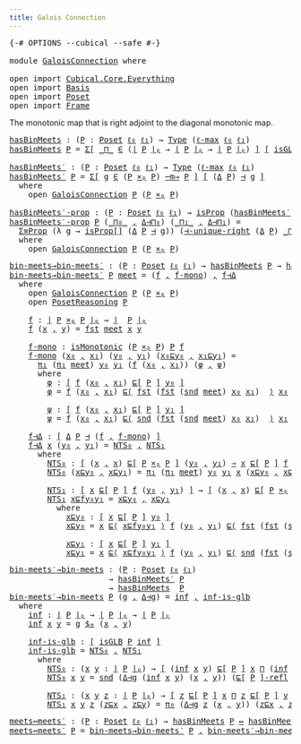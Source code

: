 ```yaml
---
title: Galois Connection
---
```


<pre class="Agda"><a id="43" class="Symbol">{-#</a> <a id="47" class="Keyword">OPTIONS</a> <a id="55" class="Pragma">--cubical</a> <a id="65" class="Pragma">--safe</a> <a id="72" class="Symbol">#-}</a>

<a id="77" class="Keyword">module</a> <a id="84" href="GaloisConnection.html" class="Module">GaloisConnection</a> <a id="101" class="Keyword">where</a>

<a id="108" class="Keyword">open</a> <a id="113" class="Keyword">import</a> <a id="120" href="Cubical.Core.Everything.html" class="Module">Cubical.Core.Everything</a>
<a id="144" class="Keyword">open</a> <a id="149" class="Keyword">import</a> <a id="156" href="Basis.html" class="Module">Basis</a>
<a id="162" class="Keyword">open</a> <a id="167" class="Keyword">import</a> <a id="174" href="Poset.html" class="Module">Poset</a>
<a id="180" class="Keyword">open</a> <a id="185" class="Keyword">import</a> <a id="192" href="Frame.html" class="Module">Frame</a>
</pre>
The monotonic map that is right adjoint to the diagonal monotonic map.

<pre class="Agda"><a id="hasBinMeets"></a><a id="283" href="GaloisConnection.html#283" class="Function">hasBinMeets</a> <a id="295" class="Symbol">:</a> <a id="297" class="Symbol">(</a><a id="298" href="GaloisConnection.html#298" class="Bound">P</a> <a id="300" class="Symbol">:</a> <a id="302" href="Poset.html#2165" class="Function">Poset</a> <a id="308" href="Basis.html#2320" class="Generalizable">ℓ₀</a> <a id="311" href="Basis.html#2323" class="Generalizable">ℓ₁</a><a id="313" class="Symbol">)</a> <a id="315" class="Symbol">→</a> <a id="317" href="Cubical.Core.Primitives.html#1230" class="Primitive">Type</a> <a id="322" class="Symbol">(</a><a id="323" href="Cubical.Core.Primitives.html#1202" class="Primitive">ℓ-max</a> <a id="329" href="Basis.html#2320" class="Generalizable">ℓ₀</a> <a id="332" href="Basis.html#2323" class="Generalizable">ℓ₁</a><a id="334" class="Symbol">)</a>
<a id="336" href="GaloisConnection.html#283" class="Function">hasBinMeets</a> <a id="348" href="GaloisConnection.html#348" class="Bound">P</a> <a id="350" class="Symbol">=</a> <a id="352" href="Cubical.Core.Primitives.html#6302" class="Function">Σ[</a> <a id="355" href="GaloisConnection.html#355" class="Bound Operator">_⊓_</a> <a id="359" href="Cubical.Core.Primitives.html#6302" class="Function">∈</a> <a id="361" class="Symbol">(</a><a id="362" href="Poset.html#2382" class="Function Operator">∣</a> <a id="364" href="GaloisConnection.html#348" class="Bound">P</a> <a id="366" href="Poset.html#2382" class="Function Operator">∣ₚ</a> <a id="369" class="Symbol">→</a> <a id="371" href="Poset.html#2382" class="Function Operator">∣</a> <a id="373" href="GaloisConnection.html#348" class="Bound">P</a> <a id="375" href="Poset.html#2382" class="Function Operator">∣ₚ</a> <a id="378" class="Symbol">→</a> <a id="380" href="Poset.html#2382" class="Function Operator">∣</a> <a id="382" href="GaloisConnection.html#348" class="Bound">P</a> <a id="384" href="Poset.html#2382" class="Function Operator">∣ₚ</a><a id="386" class="Symbol">)</a> <a id="388" href="Cubical.Core.Primitives.html#6302" class="Function">]</a> <a id="390" href="Cubical.Foundations.Logic.html#1299" class="Function Operator">[</a> <a id="392" href="Frame.html#1300" class="Function">isGLB</a> <a id="398" href="GaloisConnection.html#348" class="Bound">P</a> <a id="400" href="GaloisConnection.html#355" class="Bound Operator">_⊓_</a> <a id="404" href="Cubical.Foundations.Logic.html#1299" class="Function Operator">]</a>

<a id="hasBinMeets′"></a><a id="407" href="GaloisConnection.html#407" class="Function">hasBinMeets′</a> <a id="420" class="Symbol">:</a> <a id="422" class="Symbol">(</a><a id="423" href="GaloisConnection.html#423" class="Bound">P</a> <a id="425" class="Symbol">:</a> <a id="427" href="Poset.html#2165" class="Function">Poset</a> <a id="433" href="Basis.html#2320" class="Generalizable">ℓ₀</a> <a id="436" href="Basis.html#2323" class="Generalizable">ℓ₁</a><a id="438" class="Symbol">)</a> <a id="440" class="Symbol">→</a> <a id="442" href="Cubical.Core.Primitives.html#1230" class="Primitive">Type</a> <a id="447" class="Symbol">(</a><a id="448" href="Cubical.Core.Primitives.html#1202" class="Primitive">ℓ-max</a> <a id="454" href="Basis.html#2320" class="Generalizable">ℓ₀</a> <a id="457" href="Basis.html#2323" class="Generalizable">ℓ₁</a><a id="459" class="Symbol">)</a>
<a id="461" href="GaloisConnection.html#407" class="Function">hasBinMeets′</a> <a id="474" href="GaloisConnection.html#474" class="Bound">P</a> <a id="476" class="Symbol">=</a> <a id="478" href="Cubical.Core.Primitives.html#6302" class="Function">Σ[</a> <a id="481" href="GaloisConnection.html#481" class="Bound">g</a> <a id="483" href="Cubical.Core.Primitives.html#6302" class="Function">∈</a> <a id="485" class="Symbol">(</a><a id="486" href="GaloisConnection.html#474" class="Bound">P</a> <a id="488" href="Poset.html#7729" class="Function Operator">×ₚ</a> <a id="491" href="GaloisConnection.html#474" class="Bound">P</a><a id="492" class="Symbol">)</a> <a id="494" href="Poset.html#5482" class="Function Operator">─m→</a> <a id="498" href="GaloisConnection.html#474" class="Bound">P</a> <a id="500" href="Cubical.Core.Primitives.html#6302" class="Function">]</a> <a id="502" href="Cubical.Foundations.Logic.html#1299" class="Function Operator">[</a> <a id="504" class="Symbol">(</a><a id="505" href="Poset.html#8835" class="Function">Δ</a> <a id="507" href="GaloisConnection.html#474" class="Bound">P</a><a id="508" class="Symbol">)</a> <a id="510" href="Poset.html#9572" class="Function Operator">⊣</a> <a id="512" href="GaloisConnection.html#481" class="Bound">g</a> <a id="514" href="Cubical.Foundations.Logic.html#1299" class="Function Operator">]</a>
  <a id="518" class="Keyword">where</a>
    <a id="528" class="Keyword">open</a> <a id="533" href="Poset.html#9526" class="Module">GaloisConnection</a> <a id="550" href="GaloisConnection.html#474" class="Bound">P</a> <a id="552" class="Symbol">(</a><a id="553" href="GaloisConnection.html#474" class="Bound">P</a> <a id="555" href="Poset.html#7729" class="Function Operator">×ₚ</a> <a id="558" href="GaloisConnection.html#474" class="Bound">P</a><a id="559" class="Symbol">)</a>

<a id="hasBinMeets′-prop"></a><a id="562" href="GaloisConnection.html#562" class="Function">hasBinMeets′-prop</a> <a id="580" class="Symbol">:</a> <a id="582" class="Symbol">(</a><a id="583" href="GaloisConnection.html#583" class="Bound">P</a> <a id="585" class="Symbol">:</a> <a id="587" href="Poset.html#2165" class="Function">Poset</a> <a id="593" href="Basis.html#2320" class="Generalizable">ℓ₀</a> <a id="596" href="Basis.html#2323" class="Generalizable">ℓ₁</a><a id="598" class="Symbol">)</a> <a id="600" class="Symbol">→</a> <a id="602" href="Cubical.Foundations.Prelude.html#9814" class="Function">isProp</a> <a id="609" class="Symbol">(</a><a id="610" href="GaloisConnection.html#407" class="Function">hasBinMeets′</a> <a id="623" href="GaloisConnection.html#583" class="Bound">P</a><a id="624" class="Symbol">)</a>
<a id="626" href="GaloisConnection.html#562" class="Function">hasBinMeets′-prop</a> <a id="644" href="GaloisConnection.html#644" class="Bound">P</a> <a id="646" class="Symbol">(</a><a id="647" href="GaloisConnection.html#647" class="Bound Operator">_⊓₀_</a> <a id="652" href="Agda.Builtin.Sigma.html#236" class="InductiveConstructor Operator">,</a> <a id="654" href="GaloisConnection.html#654" class="Bound">Δ⊣⊓₀</a><a id="658" class="Symbol">)</a> <a id="660" class="Symbol">(</a><a id="661" href="GaloisConnection.html#661" class="Bound Operator">_⊓₁_</a> <a id="666" href="Agda.Builtin.Sigma.html#236" class="InductiveConstructor Operator">,</a> <a id="668" href="GaloisConnection.html#668" class="Bound">Δ⊣⊓₁</a><a id="672" class="Symbol">)</a> <a id="674" class="Symbol">=</a>
  <a id="678" href="Cubical.Data.Sigma.Properties.html#2745" class="Function">Σ≡Prop</a> <a id="685" class="Symbol">(λ</a> <a id="688" href="GaloisConnection.html#688" class="Bound">g</a> <a id="690" class="Symbol">→</a> <a id="692" href="Cubical.Foundations.Logic.html#1333" class="Function">isProp[]</a> <a id="701" class="Symbol">(</a><a id="702" href="Poset.html#8835" class="Function">Δ</a> <a id="704" href="GaloisConnection.html#644" class="Bound">P</a> <a id="706" href="Poset.html#9572" class="Function Operator">⊣</a> <a id="708" href="GaloisConnection.html#688" class="Bound">g</a><a id="709" class="Symbol">))</a> <a id="712" class="Symbol">(</a><a id="713" href="Poset.html#9701" class="Function">⊣-unique-right</a> <a id="728" class="Symbol">(</a><a id="729" href="Poset.html#8835" class="Function">Δ</a> <a id="731" href="GaloisConnection.html#644" class="Bound">P</a><a id="732" class="Symbol">)</a> <a id="734" href="GaloisConnection.html#647" class="Bound Operator">_⊓₀_</a> <a id="739" href="GaloisConnection.html#661" class="Bound Operator">_⊓₁_</a> <a id="744" href="GaloisConnection.html#654" class="Bound">Δ⊣⊓₀</a> <a id="749" href="GaloisConnection.html#668" class="Bound">Δ⊣⊓₁</a><a id="753" class="Symbol">)</a>
  <a id="757" class="Keyword">where</a>
    <a id="767" class="Keyword">open</a> <a id="772" href="Poset.html#9526" class="Module">GaloisConnection</a> <a id="789" href="GaloisConnection.html#644" class="Bound">P</a> <a id="791" class="Symbol">(</a><a id="792" href="GaloisConnection.html#644" class="Bound">P</a> <a id="794" href="Poset.html#7729" class="Function Operator">×ₚ</a> <a id="797" href="GaloisConnection.html#644" class="Bound">P</a><a id="798" class="Symbol">)</a>
</pre>
<pre class="Agda"><a id="bin-meets→bin-meets′"></a><a id="813" href="GaloisConnection.html#813" class="Function">bin-meets→bin-meets′</a> <a id="834" class="Symbol">:</a> <a id="836" class="Symbol">(</a><a id="837" href="GaloisConnection.html#837" class="Bound">P</a> <a id="839" class="Symbol">:</a> <a id="841" href="Poset.html#2165" class="Function">Poset</a> <a id="847" href="Basis.html#2320" class="Generalizable">ℓ₀</a> <a id="850" href="Basis.html#2323" class="Generalizable">ℓ₁</a><a id="852" class="Symbol">)</a> <a id="854" class="Symbol">→</a> <a id="856" href="GaloisConnection.html#283" class="Function">hasBinMeets</a> <a id="868" href="GaloisConnection.html#837" class="Bound">P</a> <a id="870" class="Symbol">→</a> <a id="872" href="GaloisConnection.html#407" class="Function">hasBinMeets′</a> <a id="885" href="GaloisConnection.html#837" class="Bound">P</a>
<a id="887" href="GaloisConnection.html#813" class="Function">bin-meets→bin-meets′</a> <a id="908" href="GaloisConnection.html#908" class="Bound">P</a> <a id="910" href="GaloisConnection.html#910" class="Bound">meet</a> <a id="915" class="Symbol">=</a> <a id="917" class="Symbol">(</a><a id="918" href="GaloisConnection.html#1012" class="Function">f</a> <a id="920" href="Agda.Builtin.Sigma.html#236" class="InductiveConstructor Operator">,</a> <a id="922" href="GaloisConnection.html#1072" class="Function">f-mono</a><a id="928" class="Symbol">)</a> <a id="930" href="Agda.Builtin.Sigma.html#236" class="InductiveConstructor Operator">,</a> <a id="932" href="GaloisConnection.html#1448" class="Function">f⊣Δ</a>
  <a id="938" class="Keyword">where</a>
    <a id="948" class="Keyword">open</a> <a id="953" href="Poset.html#9526" class="Module">GaloisConnection</a> <a id="970" href="GaloisConnection.html#908" class="Bound">P</a> <a id="972" class="Symbol">(</a><a id="973" href="GaloisConnection.html#908" class="Bound">P</a> <a id="975" href="Poset.html#7729" class="Function Operator">×ₚ</a> <a id="978" href="GaloisConnection.html#908" class="Bound">P</a><a id="979" class="Symbol">)</a>
    <a id="985" class="Keyword">open</a> <a id="990" href="Poset.html#3652" class="Module">PosetReasoning</a> <a id="1005" href="GaloisConnection.html#908" class="Bound">P</a>

    <a id="1012" href="GaloisConnection.html#1012" class="Function">f</a> <a id="1014" class="Symbol">:</a> <a id="1016" href="Poset.html#2382" class="Function Operator">∣</a> <a id="1018" href="GaloisConnection.html#908" class="Bound">P</a> <a id="1020" href="Poset.html#7729" class="Function Operator">×ₚ</a> <a id="1023" href="GaloisConnection.html#908" class="Bound">P</a> <a id="1025" href="Poset.html#2382" class="Function Operator">∣ₚ</a> <a id="1028" class="Symbol">→</a> <a id="1030" href="Poset.html#2382" class="Function Operator">∣</a>  <a id="1033" href="GaloisConnection.html#908" class="Bound">P</a> <a id="1035" href="Poset.html#2382" class="Function Operator">∣ₚ</a>
    <a id="1042" href="GaloisConnection.html#1012" class="Function">f</a> <a id="1044" class="Symbol">(</a><a id="1045" href="GaloisConnection.html#1045" class="Bound">x</a> <a id="1047" href="Agda.Builtin.Sigma.html#236" class="InductiveConstructor Operator">,</a> <a id="1049" href="GaloisConnection.html#1049" class="Bound">y</a><a id="1050" class="Symbol">)</a> <a id="1052" class="Symbol">=</a> <a id="1054" href="Agda.Builtin.Sigma.html#252" class="Field">fst</a> <a id="1058" href="GaloisConnection.html#910" class="Bound">meet</a> <a id="1063" href="GaloisConnection.html#1045" class="Bound">x</a> <a id="1065" href="GaloisConnection.html#1049" class="Bound">y</a>

    <a id="1072" href="GaloisConnection.html#1072" class="Function">f-mono</a> <a id="1079" class="Symbol">:</a> <a id="1081" href="Poset.html#4668" class="Function">isMonotonic</a> <a id="1093" class="Symbol">(</a><a id="1094" href="GaloisConnection.html#908" class="Bound">P</a> <a id="1096" href="Poset.html#7729" class="Function Operator">×ₚ</a> <a id="1099" href="GaloisConnection.html#908" class="Bound">P</a><a id="1100" class="Symbol">)</a> <a id="1102" href="GaloisConnection.html#908" class="Bound">P</a> <a id="1104" href="GaloisConnection.html#1012" class="Function">f</a>
    <a id="1110" href="GaloisConnection.html#1072" class="Function">f-mono</a> <a id="1117" class="Symbol">(</a><a id="1118" href="GaloisConnection.html#1118" class="Bound">x₀</a> <a id="1121" href="Agda.Builtin.Sigma.html#236" class="InductiveConstructor Operator">,</a> <a id="1123" href="GaloisConnection.html#1123" class="Bound">x₁</a><a id="1125" class="Symbol">)</a> <a id="1127" class="Symbol">(</a><a id="1128" href="GaloisConnection.html#1128" class="Bound">y₀</a> <a id="1131" href="Agda.Builtin.Sigma.html#236" class="InductiveConstructor Operator">,</a> <a id="1133" href="GaloisConnection.html#1133" class="Bound">y₁</a><a id="1135" class="Symbol">)</a> <a id="1137" class="Symbol">(</a><a id="1138" href="GaloisConnection.html#1138" class="Bound">x₀⊑y₀</a> <a id="1144" href="Agda.Builtin.Sigma.html#236" class="InductiveConstructor Operator">,</a> <a id="1146" href="GaloisConnection.html#1146" class="Bound">x₁⊑y₁</a><a id="1151" class="Symbol">)</a> <a id="1153" class="Symbol">=</a>
      <a id="1161" href="Basis.html#966" class="Field">π₁</a> <a id="1164" class="Symbol">(</a><a id="1165" href="Basis.html#966" class="Field">π₁</a> <a id="1168" href="GaloisConnection.html#910" class="Bound">meet</a><a id="1172" class="Symbol">)</a> <a id="1174" href="GaloisConnection.html#1128" class="Bound">y₀</a> <a id="1177" href="GaloisConnection.html#1133" class="Bound">y₁</a> <a id="1180" class="Symbol">(</a><a id="1181" href="GaloisConnection.html#1012" class="Function">f</a> <a id="1183" class="Symbol">(</a><a id="1184" href="GaloisConnection.html#1118" class="Bound">x₀</a> <a id="1187" href="Agda.Builtin.Sigma.html#236" class="InductiveConstructor Operator">,</a> <a id="1189" href="GaloisConnection.html#1123" class="Bound">x₁</a><a id="1191" class="Symbol">))</a> <a id="1194" class="Symbol">(</a><a id="1195" href="GaloisConnection.html#1222" class="Function">φ</a> <a id="1197" href="Agda.Builtin.Sigma.html#236" class="InductiveConstructor Operator">,</a> <a id="1199" href="GaloisConnection.html#1337" class="Function">ψ</a><a id="1200" class="Symbol">)</a>
      <a id="1208" class="Keyword">where</a>
        <a id="1222" href="GaloisConnection.html#1222" class="Function">φ</a> <a id="1224" class="Symbol">:</a> <a id="1226" href="Cubical.Foundations.Logic.html#1299" class="Function Operator">[</a> <a id="1228" href="GaloisConnection.html#1012" class="Function">f</a> <a id="1230" class="Symbol">(</a><a id="1231" href="GaloisConnection.html#1118" class="Bound">x₀</a> <a id="1234" href="Agda.Builtin.Sigma.html#236" class="InductiveConstructor Operator">,</a> <a id="1236" href="GaloisConnection.html#1123" class="Bound">x₁</a><a id="1238" class="Symbol">)</a> <a id="1240" href="Poset.html#2551" class="Function">⊑[</a> <a id="1243" href="GaloisConnection.html#908" class="Bound">P</a> <a id="1245" href="Poset.html#2551" class="Function">]</a> <a id="1247" href="GaloisConnection.html#1128" class="Bound">y₀</a> <a id="1250" href="Cubical.Foundations.Logic.html#1299" class="Function Operator">]</a>
        <a id="1260" href="GaloisConnection.html#1222" class="Function">φ</a> <a id="1262" class="Symbol">=</a> <a id="1264" href="GaloisConnection.html#1012" class="Function">f</a> <a id="1266" class="Symbol">(</a><a id="1267" href="GaloisConnection.html#1118" class="Bound">x₀</a> <a id="1270" href="Agda.Builtin.Sigma.html#236" class="InductiveConstructor Operator">,</a> <a id="1272" href="GaloisConnection.html#1123" class="Bound">x₁</a><a id="1274" class="Symbol">)</a> <a id="1276" href="Poset.html#3694" class="Function Operator">⊑⟨</a> <a id="1279" href="Agda.Builtin.Sigma.html#252" class="Field">fst</a> <a id="1283" class="Symbol">(</a><a id="1284" href="Agda.Builtin.Sigma.html#252" class="Field">fst</a> <a id="1288" class="Symbol">(</a><a id="1289" href="Agda.Builtin.Sigma.html#264" class="Field">snd</a> <a id="1293" href="GaloisConnection.html#910" class="Bound">meet</a><a id="1297" class="Symbol">)</a> <a id="1299" href="GaloisConnection.html#1118" class="Bound">x₀</a> <a id="1302" href="GaloisConnection.html#1123" class="Bound">x₁</a><a id="1304" class="Symbol">)</a>  <a id="1307" href="Poset.html#3694" class="Function Operator">⟩</a> <a id="1309" href="GaloisConnection.html#1118" class="Bound">x₀</a> <a id="1312" href="Poset.html#3694" class="Function Operator">⊑⟨</a> <a id="1315" href="GaloisConnection.html#1138" class="Bound">x₀⊑y₀</a> <a id="1321" href="Poset.html#3694" class="Function Operator">⟩</a> <a id="1323" href="GaloisConnection.html#1128" class="Bound">y₀</a> <a id="1326" href="Poset.html#3832" class="Function Operator">■</a>

        <a id="1337" href="GaloisConnection.html#1337" class="Function">ψ</a> <a id="1339" class="Symbol">:</a> <a id="1341" href="Cubical.Foundations.Logic.html#1299" class="Function Operator">[</a> <a id="1343" href="GaloisConnection.html#1012" class="Function">f</a> <a id="1345" class="Symbol">(</a><a id="1346" href="GaloisConnection.html#1118" class="Bound">x₀</a> <a id="1349" href="Agda.Builtin.Sigma.html#236" class="InductiveConstructor Operator">,</a> <a id="1351" href="GaloisConnection.html#1123" class="Bound">x₁</a><a id="1353" class="Symbol">)</a> <a id="1355" href="Poset.html#2551" class="Function">⊑[</a> <a id="1358" href="GaloisConnection.html#908" class="Bound">P</a> <a id="1360" href="Poset.html#2551" class="Function">]</a> <a id="1362" href="GaloisConnection.html#1133" class="Bound">y₁</a> <a id="1365" href="Cubical.Foundations.Logic.html#1299" class="Function Operator">]</a>
        <a id="1375" href="GaloisConnection.html#1337" class="Function">ψ</a> <a id="1377" class="Symbol">=</a> <a id="1379" href="GaloisConnection.html#1012" class="Function">f</a> <a id="1381" class="Symbol">(</a><a id="1382" href="GaloisConnection.html#1118" class="Bound">x₀</a> <a id="1385" href="Agda.Builtin.Sigma.html#236" class="InductiveConstructor Operator">,</a> <a id="1387" href="GaloisConnection.html#1123" class="Bound">x₁</a><a id="1389" class="Symbol">)</a> <a id="1391" href="Poset.html#3694" class="Function Operator">⊑⟨</a> <a id="1394" href="Agda.Builtin.Sigma.html#264" class="Field">snd</a> <a id="1398" class="Symbol">(</a><a id="1399" href="Agda.Builtin.Sigma.html#252" class="Field">fst</a> <a id="1403" class="Symbol">(</a><a id="1404" href="Agda.Builtin.Sigma.html#264" class="Field">snd</a> <a id="1408" href="GaloisConnection.html#910" class="Bound">meet</a><a id="1412" class="Symbol">)</a> <a id="1414" href="GaloisConnection.html#1118" class="Bound">x₀</a> <a id="1417" href="GaloisConnection.html#1123" class="Bound">x₁</a><a id="1419" class="Symbol">)</a>  <a id="1422" href="Poset.html#3694" class="Function Operator">⟩</a> <a id="1424" href="GaloisConnection.html#1123" class="Bound">x₁</a> <a id="1427" href="Poset.html#3694" class="Function Operator">⊑⟨</a> <a id="1430" href="GaloisConnection.html#1146" class="Bound">x₁⊑y₁</a> <a id="1436" href="Poset.html#3694" class="Function Operator">⟩</a> <a id="1438" href="GaloisConnection.html#1133" class="Bound">y₁</a> <a id="1441" href="Poset.html#3832" class="Function Operator">■</a>

    <a id="1448" href="GaloisConnection.html#1448" class="Function">f⊣Δ</a> <a id="1452" class="Symbol">:</a> <a id="1454" href="Cubical.Foundations.Logic.html#1299" class="Function Operator">[</a> <a id="1456" href="Poset.html#8835" class="Function">Δ</a> <a id="1458" href="GaloisConnection.html#908" class="Bound">P</a> <a id="1460" href="Poset.html#9572" class="Function Operator">⊣</a> <a id="1462" class="Symbol">(</a><a id="1463" href="GaloisConnection.html#1012" class="Function">f</a> <a id="1465" href="Agda.Builtin.Sigma.html#236" class="InductiveConstructor Operator">,</a> <a id="1467" href="GaloisConnection.html#1072" class="Function">f-mono</a><a id="1473" class="Symbol">)</a> <a id="1475" href="Cubical.Foundations.Logic.html#1299" class="Function Operator">]</a>
    <a id="1481" href="GaloisConnection.html#1448" class="Function">f⊣Δ</a> <a id="1485" href="GaloisConnection.html#1485" class="Bound">x</a> <a id="1487" class="Symbol">(</a><a id="1488" href="GaloisConnection.html#1488" class="Bound">y₀</a> <a id="1491" href="Agda.Builtin.Sigma.html#236" class="InductiveConstructor Operator">,</a> <a id="1493" href="GaloisConnection.html#1493" class="Bound">y₁</a><a id="1495" class="Symbol">)</a> <a id="1497" class="Symbol">=</a> <a id="1499" href="GaloisConnection.html#1531" class="Function">NTS₀</a> <a id="1504" href="Agda.Builtin.Sigma.html#236" class="InductiveConstructor Operator">,</a> <a id="1506" href="GaloisConnection.html#1668" class="Function">NTS₁</a>
      <a id="1517" class="Keyword">where</a>
        <a id="1531" href="GaloisConnection.html#1531" class="Function">NTS₀</a> <a id="1536" class="Symbol">:</a> <a id="1538" href="Cubical.Foundations.Logic.html#1299" class="Function Operator">[</a> <a id="1540" class="Symbol">(</a><a id="1541" href="GaloisConnection.html#1485" class="Bound">x</a> <a id="1543" href="Agda.Builtin.Sigma.html#236" class="InductiveConstructor Operator">,</a> <a id="1545" href="GaloisConnection.html#1485" class="Bound">x</a><a id="1546" class="Symbol">)</a> <a id="1548" href="Poset.html#2551" class="Function">⊑[</a> <a id="1551" href="GaloisConnection.html#908" class="Bound">P</a> <a id="1553" href="Poset.html#7729" class="Function Operator">×ₚ</a> <a id="1556" href="GaloisConnection.html#908" class="Bound">P</a> <a id="1558" href="Poset.html#2551" class="Function">]</a> <a id="1560" class="Symbol">(</a><a id="1561" href="GaloisConnection.html#1488" class="Bound">y₀</a> <a id="1564" href="Agda.Builtin.Sigma.html#236" class="InductiveConstructor Operator">,</a> <a id="1566" href="GaloisConnection.html#1493" class="Bound">y₁</a><a id="1568" class="Symbol">)</a> <a id="1570" href="Cubical.Foundations.Logic.html#1694" class="Function Operator">⇒</a> <a id="1572" href="GaloisConnection.html#1485" class="Bound">x</a> <a id="1574" href="Poset.html#2551" class="Function">⊑[</a> <a id="1577" href="GaloisConnection.html#908" class="Bound">P</a> <a id="1579" href="Poset.html#2551" class="Function">]</a> <a id="1581" href="GaloisConnection.html#1012" class="Function">f</a> <a id="1583" class="Symbol">(</a><a id="1584" href="GaloisConnection.html#1488" class="Bound">y₀</a> <a id="1587" href="Agda.Builtin.Sigma.html#236" class="InductiveConstructor Operator">,</a> <a id="1589" href="GaloisConnection.html#1493" class="Bound">y₁</a><a id="1591" class="Symbol">)</a> <a id="1593" href="Cubical.Foundations.Logic.html#1299" class="Function Operator">]</a>
        <a id="1603" href="GaloisConnection.html#1531" class="Function">NTS₀</a> <a id="1608" class="Symbol">(</a><a id="1609" href="GaloisConnection.html#1609" class="Bound">x⊑y₀</a> <a id="1614" href="Agda.Builtin.Sigma.html#236" class="InductiveConstructor Operator">,</a> <a id="1616" href="GaloisConnection.html#1616" class="Bound">x⊑y₁</a><a id="1620" class="Symbol">)</a> <a id="1622" class="Symbol">=</a> <a id="1624" href="Basis.html#966" class="Field">π₁</a> <a id="1627" class="Symbol">(</a><a id="1628" href="Basis.html#966" class="Field">π₁</a> <a id="1631" href="GaloisConnection.html#910" class="Bound">meet</a><a id="1635" class="Symbol">)</a> <a id="1637" href="GaloisConnection.html#1488" class="Bound">y₀</a> <a id="1640" href="GaloisConnection.html#1493" class="Bound">y₁</a> <a id="1643" href="GaloisConnection.html#1485" class="Bound">x</a> <a id="1645" class="Symbol">(</a><a id="1646" href="GaloisConnection.html#1609" class="Bound">x⊑y₀</a> <a id="1651" href="Agda.Builtin.Sigma.html#236" class="InductiveConstructor Operator">,</a> <a id="1653" href="GaloisConnection.html#1616" class="Bound">x⊑y₁</a><a id="1657" class="Symbol">)</a>

        <a id="1668" href="GaloisConnection.html#1668" class="Function">NTS₁</a> <a id="1673" class="Symbol">:</a> <a id="1675" href="Cubical.Foundations.Logic.html#1299" class="Function Operator">[</a> <a id="1677" href="GaloisConnection.html#1485" class="Bound">x</a> <a id="1679" href="Poset.html#2551" class="Function">⊑[</a> <a id="1682" href="GaloisConnection.html#908" class="Bound">P</a> <a id="1684" href="Poset.html#2551" class="Function">]</a> <a id="1686" href="GaloisConnection.html#1012" class="Function">f</a> <a id="1688" class="Symbol">(</a><a id="1689" href="GaloisConnection.html#1488" class="Bound">y₀</a> <a id="1692" href="Agda.Builtin.Sigma.html#236" class="InductiveConstructor Operator">,</a> <a id="1694" href="GaloisConnection.html#1493" class="Bound">y₁</a><a id="1696" class="Symbol">)</a> <a id="1698" href="Cubical.Foundations.Logic.html#1299" class="Function Operator">]</a> <a id="1700" class="Symbol">→</a> <a id="1702" href="Cubical.Foundations.Logic.html#1299" class="Function Operator">[</a> <a id="1704" class="Symbol">(</a><a id="1705" href="GaloisConnection.html#1485" class="Bound">x</a> <a id="1707" href="Agda.Builtin.Sigma.html#236" class="InductiveConstructor Operator">,</a> <a id="1709" href="GaloisConnection.html#1485" class="Bound">x</a><a id="1710" class="Symbol">)</a> <a id="1712" href="Poset.html#2551" class="Function">⊑[</a> <a id="1715" href="GaloisConnection.html#908" class="Bound">P</a> <a id="1717" href="Poset.html#7729" class="Function Operator">×ₚ</a> <a id="1720" href="GaloisConnection.html#908" class="Bound">P</a> <a id="1722" href="Poset.html#2551" class="Function">]</a> <a id="1724" class="Symbol">(</a><a id="1725" href="GaloisConnection.html#1488" class="Bound">y₀</a> <a id="1728" href="Agda.Builtin.Sigma.html#236" class="InductiveConstructor Operator">,</a> <a id="1730" href="GaloisConnection.html#1493" class="Bound">y₁</a><a id="1732" class="Symbol">)</a> <a id="1734" href="Cubical.Foundations.Logic.html#1299" class="Function Operator">]</a>
        <a id="1744" href="GaloisConnection.html#1668" class="Function">NTS₁</a> <a id="1749" href="GaloisConnection.html#1749" class="Bound">x⊑fy₀y₁</a> <a id="1757" class="Symbol">=</a> <a id="1759" href="GaloisConnection.html#1799" class="Function">x⊑y₀</a> <a id="1764" href="Agda.Builtin.Sigma.html#236" class="InductiveConstructor Operator">,</a> <a id="1766" href="GaloisConnection.html#1918" class="Function">x⊑y₁</a>
          <a id="1781" class="Keyword">where</a>
            <a id="1799" href="GaloisConnection.html#1799" class="Function">x⊑y₀</a> <a id="1804" class="Symbol">:</a> <a id="1806" href="Cubical.Foundations.Logic.html#1299" class="Function Operator">[</a> <a id="1808" href="GaloisConnection.html#1485" class="Bound">x</a> <a id="1810" href="Poset.html#2551" class="Function">⊑[</a> <a id="1813" href="GaloisConnection.html#908" class="Bound">P</a> <a id="1815" href="Poset.html#2551" class="Function">]</a> <a id="1817" href="GaloisConnection.html#1488" class="Bound">y₀</a> <a id="1820" href="Cubical.Foundations.Logic.html#1299" class="Function Operator">]</a>
            <a id="1834" href="GaloisConnection.html#1799" class="Function">x⊑y₀</a> <a id="1839" class="Symbol">=</a> <a id="1841" href="GaloisConnection.html#1485" class="Bound">x</a> <a id="1843" href="Poset.html#3694" class="Function Operator">⊑⟨</a> <a id="1846" href="GaloisConnection.html#1749" class="Bound">x⊑fy₀y₁</a> <a id="1854" href="Poset.html#3694" class="Function Operator">⟩</a> <a id="1856" href="GaloisConnection.html#1012" class="Function">f</a> <a id="1858" class="Symbol">(</a><a id="1859" href="GaloisConnection.html#1488" class="Bound">y₀</a> <a id="1862" href="Agda.Builtin.Sigma.html#236" class="InductiveConstructor Operator">,</a> <a id="1864" href="GaloisConnection.html#1493" class="Bound">y₁</a><a id="1866" class="Symbol">)</a> <a id="1868" href="Poset.html#3694" class="Function Operator">⊑⟨</a> <a id="1871" href="Agda.Builtin.Sigma.html#252" class="Field">fst</a> <a id="1875" class="Symbol">(</a><a id="1876" href="Agda.Builtin.Sigma.html#252" class="Field">fst</a> <a id="1880" class="Symbol">(</a><a id="1881" href="Agda.Builtin.Sigma.html#264" class="Field">snd</a> <a id="1885" href="GaloisConnection.html#910" class="Bound">meet</a><a id="1889" class="Symbol">)</a> <a id="1891" href="GaloisConnection.html#1488" class="Bound">y₀</a> <a id="1894" href="GaloisConnection.html#1493" class="Bound">y₁</a><a id="1896" class="Symbol">)</a> <a id="1898" href="Poset.html#3694" class="Function Operator">⟩</a> <a id="1900" href="GaloisConnection.html#1488" class="Bound">y₀</a> <a id="1903" href="Poset.html#3832" class="Function Operator">■</a>

            <a id="1918" href="GaloisConnection.html#1918" class="Function">x⊑y₁</a> <a id="1923" class="Symbol">:</a> <a id="1925" href="Cubical.Foundations.Logic.html#1299" class="Function Operator">[</a> <a id="1927" href="GaloisConnection.html#1485" class="Bound">x</a> <a id="1929" href="Poset.html#2551" class="Function">⊑[</a> <a id="1932" href="GaloisConnection.html#908" class="Bound">P</a> <a id="1934" href="Poset.html#2551" class="Function">]</a> <a id="1936" href="GaloisConnection.html#1493" class="Bound">y₁</a> <a id="1939" href="Cubical.Foundations.Logic.html#1299" class="Function Operator">]</a>
            <a id="1953" href="GaloisConnection.html#1918" class="Function">x⊑y₁</a> <a id="1958" class="Symbol">=</a> <a id="1960" href="GaloisConnection.html#1485" class="Bound">x</a> <a id="1962" href="Poset.html#3694" class="Function Operator">⊑⟨</a> <a id="1965" href="GaloisConnection.html#1749" class="Bound">x⊑fy₀y₁</a> <a id="1973" href="Poset.html#3694" class="Function Operator">⟩</a> <a id="1975" href="GaloisConnection.html#1012" class="Function">f</a> <a id="1977" class="Symbol">(</a><a id="1978" href="GaloisConnection.html#1488" class="Bound">y₀</a> <a id="1981" href="Agda.Builtin.Sigma.html#236" class="InductiveConstructor Operator">,</a> <a id="1983" href="GaloisConnection.html#1493" class="Bound">y₁</a><a id="1985" class="Symbol">)</a> <a id="1987" href="Poset.html#3694" class="Function Operator">⊑⟨</a> <a id="1990" href="Agda.Builtin.Sigma.html#264" class="Field">snd</a> <a id="1994" class="Symbol">(</a><a id="1995" href="Agda.Builtin.Sigma.html#252" class="Field">fst</a> <a id="1999" class="Symbol">(</a><a id="2000" href="Agda.Builtin.Sigma.html#264" class="Field">snd</a> <a id="2004" href="GaloisConnection.html#910" class="Bound">meet</a><a id="2008" class="Symbol">)</a> <a id="2010" href="GaloisConnection.html#1488" class="Bound">y₀</a> <a id="2013" href="GaloisConnection.html#1493" class="Bound">y₁</a><a id="2015" class="Symbol">)</a> <a id="2017" href="Poset.html#3694" class="Function Operator">⟩</a> <a id="2019" href="GaloisConnection.html#1493" class="Bound">y₁</a> <a id="2022" href="Poset.html#3832" class="Function Operator">■</a>
</pre>
<pre class="Agda"><a id="bin-meets′→bin-meets"></a><a id="2037" href="GaloisConnection.html#2037" class="Function">bin-meets′→bin-meets</a> <a id="2058" class="Symbol">:</a> <a id="2060" class="Symbol">(</a><a id="2061" href="GaloisConnection.html#2061" class="Bound">P</a> <a id="2063" class="Symbol">:</a> <a id="2065" href="Poset.html#2165" class="Function">Poset</a> <a id="2071" href="Basis.html#2320" class="Generalizable">ℓ₀</a> <a id="2074" href="Basis.html#2323" class="Generalizable">ℓ₁</a><a id="2076" class="Symbol">)</a>
                     <a id="2099" class="Symbol">→</a> <a id="2101" href="GaloisConnection.html#407" class="Function">hasBinMeets′</a> <a id="2114" href="GaloisConnection.html#2061" class="Bound">P</a>
                     <a id="2137" class="Symbol">→</a> <a id="2139" href="GaloisConnection.html#283" class="Function">hasBinMeets</a>  <a id="2152" href="GaloisConnection.html#2061" class="Bound">P</a>
<a id="2154" href="GaloisConnection.html#2037" class="Function">bin-meets′→bin-meets</a> <a id="2175" href="GaloisConnection.html#2175" class="Bound">P</a> <a id="2177" class="Symbol">(</a><a id="2178" href="GaloisConnection.html#2178" class="Bound">g</a> <a id="2180" href="Agda.Builtin.Sigma.html#236" class="InductiveConstructor Operator">,</a> <a id="2182" href="GaloisConnection.html#2182" class="Bound">Δ⊣g</a><a id="2185" class="Symbol">)</a> <a id="2187" class="Symbol">=</a> <a id="2189" href="GaloisConnection.html#2218" class="Function">inf</a> <a id="2193" href="Agda.Builtin.Sigma.html#236" class="InductiveConstructor Operator">,</a> <a id="2195" href="GaloisConnection.html#2281" class="Function">inf-is-glb</a>
  <a id="2208" class="Keyword">where</a>
    <a id="2218" href="GaloisConnection.html#2218" class="Function">inf</a> <a id="2222" class="Symbol">:</a> <a id="2224" href="Poset.html#2382" class="Function Operator">∣</a> <a id="2226" href="GaloisConnection.html#2175" class="Bound">P</a> <a id="2228" href="Poset.html#2382" class="Function Operator">∣ₚ</a> <a id="2231" class="Symbol">→</a> <a id="2233" href="Poset.html#2382" class="Function Operator">∣</a> <a id="2235" href="GaloisConnection.html#2175" class="Bound">P</a> <a id="2237" href="Poset.html#2382" class="Function Operator">∣ₚ</a> <a id="2240" class="Symbol">→</a> <a id="2242" href="Poset.html#2382" class="Function Operator">∣</a> <a id="2244" href="GaloisConnection.html#2175" class="Bound">P</a> <a id="2246" href="Poset.html#2382" class="Function Operator">∣ₚ</a>
    <a id="2253" href="GaloisConnection.html#2218" class="Function">inf</a> <a id="2257" href="GaloisConnection.html#2257" class="Bound">x</a> <a id="2259" href="GaloisConnection.html#2259" class="Bound">y</a> <a id="2261" class="Symbol">=</a> <a id="2263" href="GaloisConnection.html#2178" class="Bound">g</a> <a id="2265" href="Poset.html#5650" class="Function Operator">$ₘ</a> <a id="2268" class="Symbol">(</a><a id="2269" href="GaloisConnection.html#2257" class="Bound">x</a> <a id="2271" href="Agda.Builtin.Sigma.html#236" class="InductiveConstructor Operator">,</a> <a id="2273" href="GaloisConnection.html#2259" class="Bound">y</a><a id="2274" class="Symbol">)</a>

    <a id="2281" href="GaloisConnection.html#2281" class="Function">inf-is-glb</a> <a id="2292" class="Symbol">:</a> <a id="2294" href="Cubical.Foundations.Logic.html#1299" class="Function Operator">[</a> <a id="2296" href="Frame.html#1300" class="Function">isGLB</a> <a id="2302" href="GaloisConnection.html#2175" class="Bound">P</a> <a id="2304" href="GaloisConnection.html#2218" class="Function">inf</a> <a id="2308" href="Cubical.Foundations.Logic.html#1299" class="Function Operator">]</a>
    <a id="2314" href="GaloisConnection.html#2281" class="Function">inf-is-glb</a> <a id="2325" class="Symbol">=</a> <a id="2327" href="GaloisConnection.html#2359" class="Function">NTS₀</a> <a id="2332" href="Agda.Builtin.Sigma.html#236" class="InductiveConstructor Operator">,</a> <a id="2334" href="GaloisConnection.html#2499" class="Function">NTS₁</a>
      <a id="2345" class="Keyword">where</a>
        <a id="2359" href="GaloisConnection.html#2359" class="Function">NTS₀</a> <a id="2364" class="Symbol">:</a> <a id="2366" class="Symbol">(</a><a id="2367" href="GaloisConnection.html#2367" class="Bound">x</a> <a id="2369" href="GaloisConnection.html#2369" class="Bound">y</a> <a id="2371" class="Symbol">:</a> <a id="2373" href="Poset.html#2382" class="Function Operator">∣</a> <a id="2375" href="GaloisConnection.html#2175" class="Bound">P</a> <a id="2377" href="Poset.html#2382" class="Function Operator">∣ₚ</a><a id="2379" class="Symbol">)</a> <a id="2381" class="Symbol">→</a> <a id="2383" href="Cubical.Foundations.Logic.html#1299" class="Function Operator">[</a> <a id="2385" class="Symbol">(</a><a id="2386" href="GaloisConnection.html#2218" class="Function">inf</a> <a id="2390" href="GaloisConnection.html#2367" class="Bound">x</a> <a id="2392" href="GaloisConnection.html#2369" class="Bound">y</a><a id="2393" class="Symbol">)</a> <a id="2395" href="Poset.html#2551" class="Function">⊑[</a> <a id="2398" href="GaloisConnection.html#2175" class="Bound">P</a> <a id="2400" href="Poset.html#2551" class="Function">]</a> <a id="2402" href="GaloisConnection.html#2367" class="Bound">x</a> <a id="2404" href="Cubical.Foundations.Logic.html#3625" class="Function Operator">⊓</a> <a id="2406" class="Symbol">(</a><a id="2407" href="GaloisConnection.html#2218" class="Function">inf</a> <a id="2411" href="GaloisConnection.html#2367" class="Bound">x</a> <a id="2413" href="GaloisConnection.html#2369" class="Bound">y</a><a id="2414" class="Symbol">)</a> <a id="2416" href="Poset.html#2551" class="Function">⊑[</a> <a id="2419" href="GaloisConnection.html#2175" class="Bound">P</a> <a id="2421" href="Poset.html#2551" class="Function">]</a> <a id="2423" href="GaloisConnection.html#2369" class="Bound">y</a> <a id="2425" href="Cubical.Foundations.Logic.html#1299" class="Function Operator">]</a>
        <a id="2435" href="GaloisConnection.html#2359" class="Function">NTS₀</a> <a id="2440" href="GaloisConnection.html#2440" class="Bound">x</a> <a id="2442" href="GaloisConnection.html#2442" class="Bound">y</a> <a id="2444" class="Symbol">=</a> <a id="2446" href="Agda.Builtin.Sigma.html#264" class="Field">snd</a> <a id="2450" class="Symbol">(</a><a id="2451" href="GaloisConnection.html#2182" class="Bound">Δ⊣g</a> <a id="2455" class="Symbol">(</a><a id="2456" href="GaloisConnection.html#2218" class="Function">inf</a> <a id="2460" href="GaloisConnection.html#2440" class="Bound">x</a> <a id="2462" href="GaloisConnection.html#2442" class="Bound">y</a><a id="2463" class="Symbol">)</a> <a id="2465" class="Symbol">(</a><a id="2466" href="GaloisConnection.html#2440" class="Bound">x</a> <a id="2468" href="Agda.Builtin.Sigma.html#236" class="InductiveConstructor Operator">,</a> <a id="2470" href="GaloisConnection.html#2442" class="Bound">y</a><a id="2471" class="Symbol">))</a> <a id="2474" class="Symbol">(</a><a id="2475" href="Poset.html#3014" class="Function Operator">⊑[</a> <a id="2478" href="GaloisConnection.html#2175" class="Bound">P</a> <a id="2480" href="Poset.html#3014" class="Function Operator">]-refl</a> <a id="2487" class="Symbol">_)</a>

        <a id="2499" href="GaloisConnection.html#2499" class="Function">NTS₁</a> <a id="2504" class="Symbol">:</a> <a id="2506" class="Symbol">(</a><a id="2507" href="GaloisConnection.html#2507" class="Bound">x</a> <a id="2509" href="GaloisConnection.html#2509" class="Bound">y</a> <a id="2511" href="GaloisConnection.html#2511" class="Bound">z</a> <a id="2513" class="Symbol">:</a> <a id="2515" href="Poset.html#2382" class="Function Operator">∣</a> <a id="2517" href="GaloisConnection.html#2175" class="Bound">P</a> <a id="2519" href="Poset.html#2382" class="Function Operator">∣ₚ</a><a id="2521" class="Symbol">)</a> <a id="2523" class="Symbol">→</a> <a id="2525" href="Cubical.Foundations.Logic.html#1299" class="Function Operator">[</a> <a id="2527" href="GaloisConnection.html#2511" class="Bound">z</a> <a id="2529" href="Poset.html#2551" class="Function">⊑[</a> <a id="2532" href="GaloisConnection.html#2175" class="Bound">P</a> <a id="2534" href="Poset.html#2551" class="Function">]</a> <a id="2536" href="GaloisConnection.html#2507" class="Bound">x</a> <a id="2538" href="Cubical.Foundations.Logic.html#3625" class="Function Operator">⊓</a> <a id="2540" href="GaloisConnection.html#2511" class="Bound">z</a> <a id="2542" href="Poset.html#2551" class="Function">⊑[</a> <a id="2545" href="GaloisConnection.html#2175" class="Bound">P</a> <a id="2547" href="Poset.html#2551" class="Function">]</a> <a id="2549" href="GaloisConnection.html#2509" class="Bound">y</a> <a id="2551" href="Cubical.Foundations.Logic.html#1694" class="Function Operator">⇒</a> <a id="2553" href="GaloisConnection.html#2511" class="Bound">z</a> <a id="2555" href="Poset.html#2551" class="Function">⊑[</a> <a id="2558" href="GaloisConnection.html#2175" class="Bound">P</a> <a id="2560" href="Poset.html#2551" class="Function">]</a> <a id="2562" href="GaloisConnection.html#2218" class="Function">inf</a> <a id="2566" href="GaloisConnection.html#2507" class="Bound">x</a> <a id="2568" href="GaloisConnection.html#2509" class="Bound">y</a> <a id="2570" href="Cubical.Foundations.Logic.html#1299" class="Function Operator">]</a>
        <a id="2580" href="GaloisConnection.html#2499" class="Function">NTS₁</a> <a id="2585" href="GaloisConnection.html#2585" class="Bound">x</a> <a id="2587" href="GaloisConnection.html#2587" class="Bound">y</a> <a id="2589" href="GaloisConnection.html#2589" class="Bound">z</a> <a id="2591" class="Symbol">(</a><a id="2592" href="GaloisConnection.html#2592" class="Bound">z⊑x</a> <a id="2596" href="Agda.Builtin.Sigma.html#236" class="InductiveConstructor Operator">,</a> <a id="2598" href="GaloisConnection.html#2598" class="Bound">z⊑y</a><a id="2601" class="Symbol">)</a> <a id="2603" class="Symbol">=</a> <a id="2605" href="Basis.html#955" class="Field">π₀</a> <a id="2608" class="Symbol">(</a><a id="2609" href="GaloisConnection.html#2182" class="Bound">Δ⊣g</a> <a id="2613" href="GaloisConnection.html#2589" class="Bound">z</a> <a id="2615" class="Symbol">(</a><a id="2616" href="GaloisConnection.html#2585" class="Bound">x</a> <a id="2618" href="Agda.Builtin.Sigma.html#236" class="InductiveConstructor Operator">,</a> <a id="2620" href="GaloisConnection.html#2587" class="Bound">y</a><a id="2621" class="Symbol">))</a> <a id="2624" class="Symbol">(</a><a id="2625" href="GaloisConnection.html#2592" class="Bound">z⊑x</a> <a id="2629" href="Agda.Builtin.Sigma.html#236" class="InductiveConstructor Operator">,</a> <a id="2631" href="GaloisConnection.html#2598" class="Bound">z⊑y</a><a id="2634" class="Symbol">)</a>
</pre>
<pre class="Agda"><a id="meets⇔meets′"></a><a id="2649" href="GaloisConnection.html#2649" class="Function">meets⇔meets′</a> <a id="2662" class="Symbol">:</a> <a id="2664" class="Symbol">(</a><a id="2665" href="GaloisConnection.html#2665" class="Bound">P</a> <a id="2667" class="Symbol">:</a> <a id="2669" href="Poset.html#2165" class="Function">Poset</a> <a id="2675" href="Basis.html#2320" class="Generalizable">ℓ₀</a> <a id="2678" href="Basis.html#2323" class="Generalizable">ℓ₁</a><a id="2680" class="Symbol">)</a> <a id="2682" class="Symbol">→</a> <a id="2684" href="GaloisConnection.html#283" class="Function">hasBinMeets</a> <a id="2696" href="GaloisConnection.html#2665" class="Bound">P</a> <a id="2698" href="Basis.html#2433" class="Function Operator">↔</a> <a id="2700" href="GaloisConnection.html#407" class="Function">hasBinMeets′</a> <a id="2713" href="GaloisConnection.html#2665" class="Bound">P</a>
<a id="2715" href="GaloisConnection.html#2649" class="Function">meets⇔meets′</a> <a id="2728" href="GaloisConnection.html#2728" class="Bound">P</a> <a id="2730" class="Symbol">=</a> <a id="2732" href="GaloisConnection.html#813" class="Function">bin-meets→bin-meets′</a> <a id="2753" href="GaloisConnection.html#2728" class="Bound">P</a> <a id="2755" href="Agda.Builtin.Sigma.html#236" class="InductiveConstructor Operator">,</a> <a id="2757" href="GaloisConnection.html#2037" class="Function">bin-meets′→bin-meets</a> <a id="2778" href="GaloisConnection.html#2728" class="Bound">P</a>
</pre>